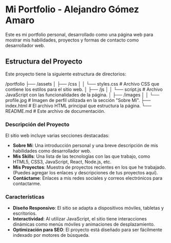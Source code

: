 # Mi Portfolio - Alejandro Gómez Amaro

Este es mi portfolio personal, desarrollado como una página web para mostrar mis habilidades, proyectos y formas de contacto como desarrollador web.

## Estructura del Proyecto

Este proyecto tiene la siguiente estructura de directorios:

/portfolio
  ├── /assets
  │   ├── /css
  │   │   └── styles.css        # Archivo CSS que contiene los estilos para el sitio web.
  │   ├── /js
  │   │   └── script.js         # Archivo JavaScript con las funcionalidades de la página.
  │   ├── /images
  │   │   └── profile.jpg       # Imagen de perfil utilizada en la sección "Sobre Mí".
  ├── index.html                # El archivo HTML principal que estructura la página.
  └── README.md                 # Este archivo de documentación.


### Descripción del Proyecto

El sitio web incluye varias secciones destacadas:

- **Sobre Mí**: Una introducción personal y una breve descripción de mis habilidades como desarrollador web.
- **Mis Skills**: Una lista de las tecnologías con las que trabajo, como HTML5, CSS3, JavaScript, React, Node.js, etc.
- **Mis Proyectos**: Muestra de proyectos recientes en los que he trabajado. (Puedes agregar los enlaces y descripciones de tus proyectos aquí).
- **Contáctame**: Enlaces a mis redes sociales y correos electrónicos para contactarme.

### Características

- **Diseño Responsivo**: El sitio se adapta a dispositivos móviles, tabletas y escritorios.
- **Interactividad**: Al utilizar JavaScript, el sitio tiene interacciones dinámicas como menús móviles y animaciones de desplazamiento.
- **Optimización para SEO**: El proyecto está diseñado para ser fácilmente indexado por motores de búsqueda.